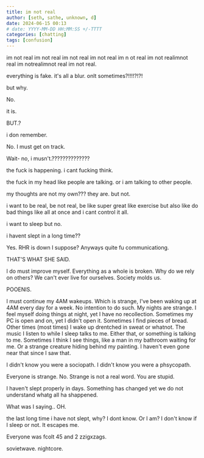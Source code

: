```yaml
---
title: im not real
author: [seth, sathe, unknown, d]
date: 2024-06-15 00:13
# date: YYYY-MM-DD HH:MM:SS +/-TTTT
categories: [chatting]
tags: [confusion]
---
```


im not real im not real im not real im not real im n ot real im not realimnot real im notrealimnot real im not real.

everything is fake. it's all a blur. onlt sometimes?!!!!?!?!

but why.

No.

it is.

BUT.?

i don remember.

No. I must get on track.

Wait- no, i musn't.??????????????

the fuck is happening. i cant fucking think.

the fuck in my head like people are talking. or i am talking to other people.

my thoughts are not my own??? they are. but not.

i want to be real, be not real, be like super great like exercise but also like do bad things like all at once and i cant control it all.

i want to sleep but no.

i havent slept in a long time??

Yes. RHR is down I suppose? Anyways quite fu communicationg.


THAT'S WHAT SHE SAID.


I do must improve myself. Everything as a whole is broken.
Why do we rely on others? We can't ever live for ourselves. Society molds us.


POOENIS.

I must continue my 4AM wakeups. Which is strange, I've been waking up at 4AM every day for a week. No intention to do such. My nights are strange. I feel myself doing things at night, yet I have no recollection. Sometimes my PC is open and on, yet I didn't open it. Sometimes I find pieces of bread. Other times (most times) I wake up drentched in sweat or whatnot. The music I listen to while I sleep talks to me. Either that, or something is talking to me. Sometimes I think I see things, like a man in my bathroom waiting for me. Or a strange creature hiding behind my painting. I haven't even gone near that since I saw that.

I didn't know you were a sociopath.
I didn't know you were a phsycopath.



Everyone is strange. No. Strange is not a real word. You are stupid.



I haven't slept properly in days. Something has changed yet we do not understand whatg all ha shappened.

What was I saying.. OH.

the last long time i have not slept, why? I dont know. Or I am? I don't know if I sleep or not. It escapes me.

Everyone was fcolt 45 and 2 zzigxzags.

sovietwave. nightcore.
